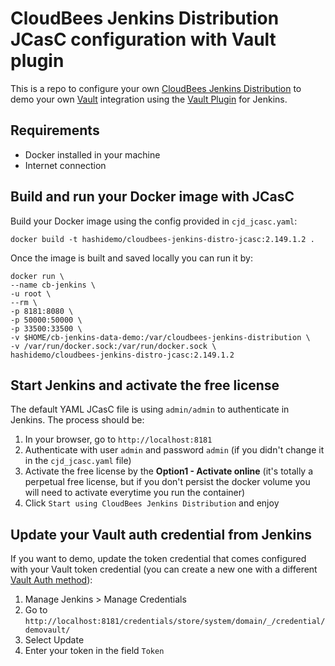 # CloudBees Jenkins Distribution JCasC configuration with Vault plugin

This is a repo to configure your own [CloudBees Jenkins Distribution]() to demo your own [Vault]() integration using the [Vault Plugin]() for Jenkins.

## Requirements

* Docker installed in your machine
* Internet connection

## Build and run your Docker image with JCasC

Build your Docker image using the config provided in `cjd_jcasc.yaml`:

```
docker build -t hashidemo/cloudbees-jenkins-distro-jcasc:2.149.1.2 .
```

Once the image is built and saved locally you can run it by:

```
docker run \
--name cb-jenkins \
-u root \
--rm \
-p 8181:8080 \
-p 50000:50000 \
-p 33500:33500 \
-v $HOME/cb-jenkins-data-demo:/var/cloudbees-jenkins-distribution \
-v /var/run/docker.sock:/var/run/docker.sock \
hashidemo/cloudbees-jenkins-distro-jcasc:2.149.1.2
```

## Start Jenkins and activate the free license

The default YAML JCasC file is using `admin/admin` to authenticate in Jenkins. The process should be:

1. In your browser, go to `http://localhost:8181`
2. Authenticate with user `admin` and password `admin` (if you didn't change it in the `cjd_jcasc.yaml` file)
3. Activate the free license by the **Option1 - Activate online** (it's totally a perpetual free license, but if you don't persist the docker volume you will need to activate everytime you run the container)
4. Click `Start using CloudBees Jenkins Distribution` and enjoy

## Update your Vault auth credential from Jenkins

If you want to demo, update the token credential that comes configured with your Vault token credential (you can create a new one with a different [Vault Auth method]()):

1. Manage Jenkins > Manage Credentials
2. Go to `http://localhost:8181/credentials/store/system/domain/_/credential/demovault/`
3. Select Update
4. Enter your token in the field `Token`

